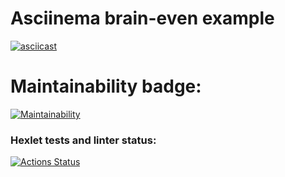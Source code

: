 # Asciinema brain-even example
[![asciicast](https://asciinema.org/a/664964.svg)](https://asciinema.org/a/664964)
# Maintainability badge:
[![Maintainability](https://api.codeclimate.com/v1/badges/39adac5432c17461fe9a/maintainability)](https://codeclimate.com/github/n3wbiexgod/python-project-49/maintainability)
### Hexlet tests and linter status:
[![Actions Status](https://github.com/n3wbiexgod/python-project-49/actions/workflows/hexlet-check.yml/badge.svg)](https://github.com/n3wbiexgod/python-project-49/actions)
